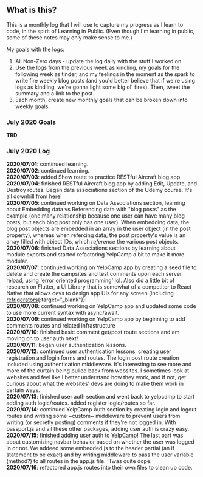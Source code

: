 ## What is this? ##
This is a monthly log that I will use to capture my progress as I learn to code, in the spirit of Learning in Public. (Even though I'm learning in public, some of these notes may only make sense to me.)    

My goals with the logs:
1. All Non-Zero days - update the log daily with the stuff I worked on.
2. Use the logs from the previous week as kindling, my goals for the following week as tinder, and my feelings in the moment as the spark to write fire weekly blog posts (and you'd better believe that if we're using logs as kindling, we're gonna light some big ol' fires). Then, tweet the summary and a link to the post.
3. Each month, create new monthly goals that can be broken down into weekly goals.

### July 2020 Goals
**TBD**

### July 2020 Log
**2020/07/01**: continued learning.    
**2020/07/02**: continued learning.    
**2020/07/03**: added Show route to practice RESTful Aircraft blog app.    
**2020/07/04**: finished RESTful Aircraft blog app by adding Edit, Update, and Destroy routes. Began data associations section of the Udemy course. It's all downhill from here!         
**2020/07/05**: continued working on Data Associations section, learning about Embedding data vs Referencing data with "blog posts" as the example (one:many relationship because one user can have many blog posts, but each blog post only has one user). When embedding data, the blog post objects are embedded in an array in the user object (in the post property), whereas when refercing data, the post property's value is an array filled with object IDs, which _reference_ the various post objects.    
**2020/07/06**: finished Data Associations sections by learning about module.exports and started refactoring YelpCamp a bit to make it more modular.    
**2020/07/07**: continued working on YelpCamp app by creating a seed file to delete and create the campsites and test comments upon each server reload, using 'error oriented programming' lol. Also did a little bit of research on Flutter, a UI Library that is somewhat of a competitor to React Native that allows devs to design app UIs for any screen (including [refrigerators](https://www.youtube.com/watch?v=DIgqx5cUyXM){:target="\_blank"})!    
**2020/07/08**: continued working on YelpCamp app and updated some code to use more current syntax with async/await.     
**2020/07/09**: continued working on YelpCamp app by beginning to add comments routes and related infrastructure    
**2020/07/10**: finished basic comment get/post route sections and am moving on to user auth next!    
**2020/07/11**: began user authentication lessons.    
**2020/07/12**: continued user authentication lessons, creating user registration and login forms and routes. The login post route creation included using authentication middleware. It's interesting to see more and more of the curtain being pulled back from websites. I sometimes look at websites and feel like I better understand how they work, and if not, get curious about what the websites' devs are doing to make them work in certain ways.      
**2020/07/13**: finished user auth section and went back to yelpcamp to start adding auth logic/routes. added register logic/routes so far.    
**2020/07/14**: continued YelpCamp Auth section by creating login and logout routes and writing some ~custom~ middleware to prevent users from writing (or secretly posting) comments if they're not logged in. With passport.js and all these other packages, adding user auth is crazy easy.    
**2020/07/15**: finished adding user auth to YelpCamp! The last part was about customizing navbar behavior based on whether the user was logged in or not. We addeed some embedded js to the header partial (an if statement to be exact) and by writing middleware to pass the user variable (method?) to all routes in the app.js file. 'Twas quite dope.     
**2020/07/16**: refactored app.js routes into their own files to clean up code.    
